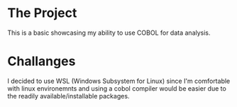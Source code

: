 # The Project
This is a basic showcasing my ability to use COBOL for data analysis.

# Challanges
I decided to use WSL (Windows Subsystem for Linux) since I'm comfortable with linux environemnts and using a cobol compiler would be easier due to the readily available/installable packages.